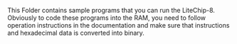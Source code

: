 This Folder contains sample programs that you can run the LiteChip-8. Obviously to code these programs into the RAM, you need to follow operation instructions in the documentation and make sure that instructions and hexadecimal data is converted into binary. 
